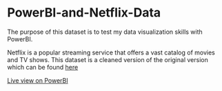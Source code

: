 # PowerBI-and-Netflix-Data
The purpose of this dataset is to test my data visualization skills with PowerBI.

Netflix is a popular streaming service that offers a vast catalog of movies and TV shows. 
This dataset is a cleaned version of the original version which can be found [here](https://www.kaggle.com/datasets/shivamb/netflix-shows)  


[Live view on PowerBI](https://app.powerbi.com/groups/391a05bb-0a07-4570-9027-2e90479a0aa2/reports/081534ff-0ac7-401c-9817-c64822a8edc8/ReportSection?ctid=b52be471-f7f1-47b4-a879-0c799bb53db5&pbi_source=shareVisual&visual=bf5d53aabc678ecad1d8&height=646.00&width=1178.42&bookmarkGuid=bfd4d3df-711f-49c8-ab86-50e8f0d8a378)
